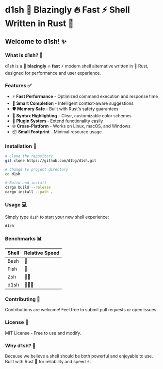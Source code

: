 # d1sh 🚀 Blazingly 🔥 Fast ⚡ Shell Written in Rust 🦀

## Welcome to d1sh! ✨

### What is d1sh? 🤔
d1sh is a 🚀 **blazingly** 🔥 **fast** ⚡ modern shell alternative written in 🦀 Rust, designed for performance and user experience.

### Features ✅
- ⚡ **Fast Performance** - Optimized command execution and response time
- 🧠 **Smart Completion** - Intelligent context-aware suggestions
- 🛡️ **Memory Safe** - Built with Rust's safety guarantees
- 🎨 **Syntax Highlighting** - Clear, customizable color schemes
- 🔌 **Plugin System** - Extend functionality easily
- 🌐 **Cross-Platform** - Works on Linux, macOS, and Windows
- 📦 **Small Footprint** - Minimal resource usage

### Installation 🔧
```bash
# Clone the repository
git clone https://github.com/d1bg/d1sh.git

# Change to project directory
cd d1sh

# Build and install
cargo build --release
cargo install --path .
```

### Usage 💻
Simply type `d1sh` to start your new shell experience:
```bash
d1sh
```

### Benchmarks 📊
| Shell | Relative Speed |
|-------|---------------|
| Bash  | 🐢 |
| Fish   | 🐇 |
| Zsh  | 🐇🐇 |
| d1sh  | 🚀🚀🚀 |

### Contributing 🤝
Contributions are welcome! Feel free to submit pull requests or open issues.

### License 📝
MIT License - Free to use and modify.

### Why d1sh? 💬
Because we believe a shell should be both powerful and enjoyable to use. Built with Rust 🦀 for reliability and speed ⚡.
